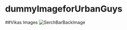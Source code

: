 # dummyImageforUrbanGuys
##Vikas Images
![SerchBarBackImage](https://res.cloudinary.com/urbanclap/image/upload/images/growth/home-screen/1615375782838-f890f8.jpeg)
